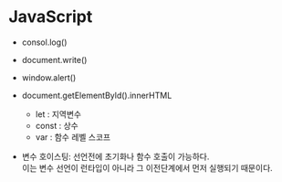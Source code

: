 # JavaScript

- consol.log()
- document.write()
- window.alert()
- document.getElementByld().innerHTML


    - let : 지역변수
    - const : 상수
    - var : 함수 레벨 스코프

- 변수 호이스팅: 선언전에 초기화나 함수 호출이 가능하다.\
이는 변수 선언이 런타입이 아니라 그 이전단계에서 먼저 실행되기 때문이다.
